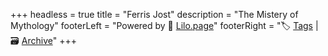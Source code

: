 +++
headless = true
title = "Ferris Jost"
description = "The Mistery of Mythology"
footerLeft = "Powered by 💜 [Lilo.page](https://www.lilo.page)"
footerRight = "🏷️ [Tags](/tags/) | 🗃️ [Archive](/posts/)"
+++
